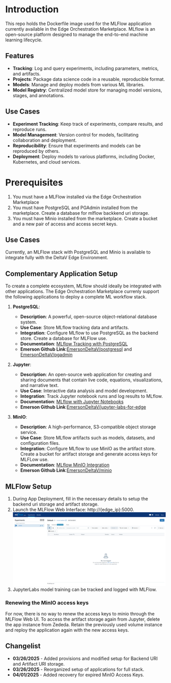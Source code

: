 # Introduction
This repo holds the Dockerfile image used for the MLFlow application currently available in the Edge Orchestration Marketplace. MLflow is an open-source platform designed to manage the end-to-end machine learning lifecycle.

## Features

- **Tracking**: Log and query experiments, including parameters, metrics, and artifacts.
- **Projects**: Package data science code in a reusable, reproducible format.
- **Models**: Manage and deploy models from various ML libraries.
- **Model Registry**: Centralized model store for managing model versions, stages, and annotations.

## Use Cases

- **Experiment Tracking**: Keep track of experiments, compare results, and reproduce runs.
- **Model Management**: Version control for models, facilitating collaboration and deployment.
- **Reproducibility**: Ensure that experiments and models can be reproduced by others.
- **Deployment**: Deploy models to various platforms, including Docker, Kubernetes, and cloud services.

# Prerequisites

1. You must have a MLFlow installed via the Edge Orchestration Marketplace
2. You must have PostgreSQL and PGAdmin installed from the marketplace. Create a database for mlflow backkend uri storage.
3. You must have Minio installed from the marketplace. Create a bucket and a new pair of access and access secret keys.

## Use Cases
Currently, an MLFlow stack with PostgreSQL and Minio is available to integrate fully with the DeltaV Edge Environment.

## Complementary Application Setup
To create a complete ecosystem, MLflow should ideally be integrated with other applications. The Edge Orchestration Marketplace currenly support the following applications to deploy a complete ML workflow stack.
1. **PostgreSQL**:
   - **Description**: A powerful, open-source object-relational database system.
   - **Use Case**: Store MLflow tracking data and artifacts.
   - **Integration**: Configure MLflow to use PostgreSQL as the backend store. Create a database for MLFlow use.
   - **Documentation**: [MLflow Tracking with PostgreSQL](https://www.restack.io/docs/mlflow-knowledge-mlflow-postgres-integration)
   - **Emerson Github Link**:[EmersonDeltaV/postgresql](https://github.com/EmersonDeltaV/postgresql) and [EmersonDeltaV/pgadmin](https://github.com/EmersonDeltaV/pgadmin)

2. **Jupyter**:
   - **Description**: An open-source web application for creating and sharing documents that contain live code, equations, visualizations, and narrative text.
   - **Use Case**: Interactive data analysis and model development.
   - **Integration**: Track Jupyter notebook runs and log results to MLflow.
   - **Documentation**: [MLflow with Jupyter Notebooks](https://www.restack.io/docs/mlflow-knowledge-mlflow-jupyterhub-guide)
   - **Emerson Github Link**:[EmersonDeltaV/jupyter-labs-for-edge](https://github.com/EmersonDeltaV/jupyter-labs-for-edge)

3. **MinIO**:
   - **Description**: A high-performance, S3-compatible object storage service.
   - **Use Case**: Store MLflow artifacts such as models, datasets, and configuration files.
   - **Integration**: Configure MLflow to use MinIO as the artifact store. Create a bucket for artifact storage and generate access keys for MLFLow use.
   - **Documentation**: [MLflow MinIO Integration](https://www.restack.io/docs/mlflow-knowledge-mlflow-minio-integration)
   - **Emerson Github Link**:[EmersonDeltaV/minio]()

## MLFlow Setup
1. During App Deployment, fill in the necessary details to setup the backend uri storage and artifact storage.
2.	Launch the MLFlow Web Interface: http://{edge_ip}:5000.
![MlFlow Web Ui](https://github.com/EmersonDeltaV/mlflow/blob/main/assets/sample-ui-image.png?raw=true)
3. JupyterLabs model training can be tracked and logged with MLFlow.

### Renewing the MinIO access keys
For now, there is no way to renew the access keys to minio through the MLFlow Web UI. To access the artifact storage again from Jupyter, delete the app instance from Zededa. Retain the previously used volume instance and reploy the application again with the new access keys.

  
## Changelist
- **03/26/2025** - Added provisions and modified setup for Backend URI and Artifact URI storage.
- **03/26/2025** - Reorganized setup of applications for full stack.
- **04/01/2025** - Added recovery for expired MinIO Access Keys.
